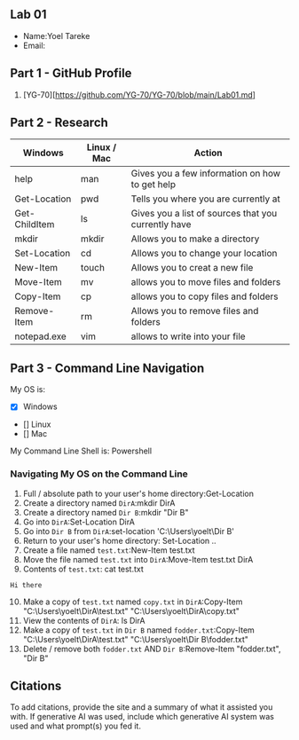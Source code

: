 ## Lab 01

- Name:Yoel Tareke
- Email:

## Part 1 - GitHub Profile

1. [YG-70][https://github.com/YG-70/YG-70/blob/main/Lab01.md]

## Part 2 - Research

| Windows | Linux / Mac | Action |
| ---     | ---         | ---    |
| help    | man         |Gives you a few information on how to get help  |
| Get-Location | pwd    | Tells you where you are currently at       |
| Get-ChildItem | ls    | Gives you a list of sources that you currently have   |
| mkdir   | mkdir       | Allows you to make a directory       |
| Set-Location | cd     | Allows you to change your location       |
| New-Item | touch      | Allows you to creat a new file       |
| Move-Item | mv        | allows you to move files and folders       |
| Copy-Item | cp        | allows you to copy files and folders        |
| Remove-Item | rm      | Allows you to remove files and folders       |
| notepad.exe | vim     | allows to write into your file        |

## Part 3 - Command Line Navigation

My OS is:
- [x] Windows
- [] Linux
- [] Mac

My Command Line Shell is: Powershell

### Navigating My OS on the Command Line

1. Full / absolute path to your user's home directory:Get-Location
2. Create a directory named `DirA`:mkdir DirA
3. Create a directory named `Dir B`:mkdir "Dir B"
4. Go into `DirA`:Set-Location DirA
5. Go into `Dir B` from `DirA`:set-location 'C:\Users\yoelt\Dir B'
6. Return to your user's home directory: Set-Location ..
7. Create a file named `test.txt`:New-Item test.txt
8. Move the file named `test.txt` into `DirA`:Move-Item test.txt DirA
9. Contents of `test.txt`: cat test.txt
```
Hi there
```
10. Make a copy of `test.txt` named `copy.txt` in `DirA`:Copy-Item "C:\Users\yoelt\DirA\test.txt" "C:\Users\yoelt\DirA\copy.txt"
11. View the contents of `DirA`: ls DirA
12. Make a copy of `test.txt` in `Dir B` named `fodder.txt`:Copy-Item "C:\Users\yoelt\DirA\test.txt" "C:\Users\yoelt\Dir B\fodder.txt" 
13. Delete / remove both `fodder.txt` AND `Dir B`:Remove-Item "fodder.txt", "Dir B"

## Citations

To add citations, provide the site and a summary of what it assisted you with.  If generative AI was used, include which generative AI system was used and what prompt(s) you fed it.



